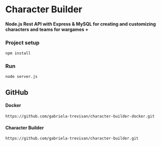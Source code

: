 # Character Builder
#### Node.js Rest API with Express & MySQL for creating and customizing characters and teams for wargames +

### Project setup
```
npm install
```

### Run
```
node server.js
```

## GitHub

#### Docker
```
https://github.com/gabriela-trevisan/character-builder-docker.git
```

#### Character Builder
```
https://github.com/gabriela-trevisan/character-builder.git
```

